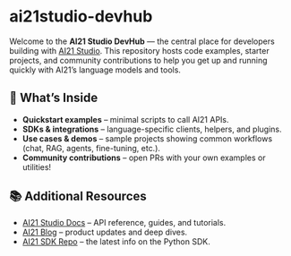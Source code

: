 # ai21studio-devhub

Welcome to the **AI21 Studio DevHub** — the central place for developers building with [AI21 Studio](https://studio.ai21.com).
This repository hosts code examples, starter projects, and community contributions to help you get up and running quickly with AI21’s language models and tools.

## 🚀 What’s Inside

* **Quickstart examples** – minimal scripts to call AI21 APIs.
* **SDKs & integrations** – language-specific clients, helpers, and plugins.
* **Use cases & demos** – sample projects showing common workflows (chat, RAG, agents, fine-tuning, etc.).
* **Community contributions** – open PRs with your own examples or utilities!

## 📚 Additional Resources

* [AI21 Studio Docs](https://docs.ai21.com) – API reference, guides, and tutorials.
* [AI21 Blog](https://www.ai21.com/blog) – product updates and deep dives.
* [AI21 SDK Repo](https://github.com/AI21Labs/ai21-python) – the latest info on the Python SDK.

